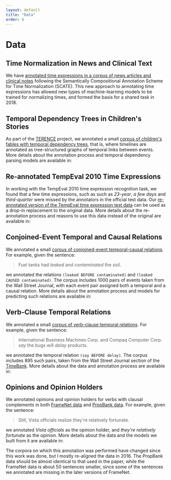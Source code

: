 ```yaml
---
layout: default
title: "Data"
order: 6
---
```

# Data #

## Time Normalization in News and Clinical Text ##

We have [annotated time expressions in a corpus of news articles and clinical notes](https://github.com/bethard/anafora-annotations/) following the Semantically Compositional Annotation Scheme for Time Normalization (SCATE). This new approach to annotating time expressions has allowed new types of machine-learning models to be trained for normalizing times, and formed the basis for a shared task in 2018.

<div class="px-5"><script src="https://bibbase.org/show?bib=http%3A%2F%2Fclulab.cs.arizona.edu%2Fpapers%2Fbethard.bib&jsonp=1&fullnames=1&groupby=&hidemenu=true&filter=title:Time%20Normalization,year:(2016|2018)"></script></div>

## Temporal Dependency Trees in Children's Stories ##

As part of the [TERENCE](http://www.terenceproject.eu/) project, we annotated a small [corpus of children's fables with temporal dependency trees](https://raw.githubusercontent.com/bethard/data-archive/master/fables-100-temporal-dependency.xml), that is, where timelines are annotated as tree-structured graphs of temporal links between events. More details about the annotation process and temporal dependency parsing models are available in:

<div class="px-5"><script src="https://bibbase.org/show?bib=http%3A%2F%2Fclulab.cs.arizona.edu%2Fpapers%2Fbethard.bib&jsonp=1&fullnames=1&groupby=&hidemenu=true&filter=title:Timelines,year:2012"></script></div>

## Re-annotated TempEval 2010 Time Expressions ##

In working with the TempEval 2010 time expression recognition task, we found that a few time expressions, such as such as *23-year*, *a few days* and *third-quarter* were missed by the annotators in the official test data. Our [re-annotated version of the TempEval time expression test data](https://raw.githubusercontent.com/bethard/data-archive/master/timex-extents.tab) can be used as a drop-in replacement to the original data. More details about the re-annotation process and reasons to use this data instead of the original are available in:

<div class="px-5"><script src="https://bibbase.org/show?bib=http%3A%2F%2Fclulab.cs.arizona.edu%2Fpapers%2Fbethard.bib&jsonp=1&fullnames=1&groupby=&hidemenu=true&filter=title:Portability,year:2011"></script></div>

## Conjoined-Event Temporal and Causal Relations ##

We annotated a small [corpus of conjoined-event temporal-causal relations](https://raw.githubusercontent.com/bethard/data-archive/master/treebank-verb-conj-anns.xml). For example, given the sentence:

> Fuel tanks had *leaked* and *contaminated* the soil.

we annotated the relations `(leaked BEFORE contaminated)` and `(leaked CAUSED contaminated)`. The corpus includes 1000 pairs of events taken from the Wall Street Journal, with each event pair assigned both a temporal and a causal relation. More details about the annotation process and models for predicting such relations are available in:

<div class="px-5"><script src="https://bibbase.org/show?bib=http%3A%2F%2Fclulab.cs.arizona.edu%2Fpapers%2Fbethard.bib&jsonp=1&fullnames=1&groupby=&hidemenu=true&filter=title:(Temporal|Causal),year:2008"></script></div>

## Verb-Clause Temporal Relations ##

We annotated a small [corpus of verb-clause temporal relations](https://raw.githubusercontent.com/bethard/data-archive/master/timebank-verb-clause.txt). For example, given the sentence:

> International Business Machines Corp. and Compaq Computer Corp. *say* the bugs will *delay* products.

we annotated the temporal relation `(say BEFORE delay)`. The corpus includes 895 such pairs, taken from the Wall Street Journal section of the [TimeBank](http://timeml.org/site/timebank/timebank.html). More details about the data and annotation process are available in:

<div class="px-5"><script src="https://bibbase.org/show?bib=http%3A%2F%2Fclulab.cs.arizona.edu%2Fpapers%2Fbethard.bib&jsonp=1&fullnames=1&groupby=&hidemenu=true&filter=title:Syntactic%20Temporal,year:2007"></script></div>

## Opinions and Opinion Holders ##

We annotated opinions and opinion holders for verbs with clausal complements in both [FrameNet data](https://raw.githubusercontent.com/bethard/data-archive/master/opinion-holder-framenet1.3.xml) and [PropBank data](https://raw.githubusercontent.com/bethard/data-archive/master/opinion-holder-propbank1.0.xml). For example, given the sentence:

> Still, Vista officials realize they're relatively fortunate.

we annotated *Vista officials* as the opinion holder, and *they're relatively fortunate* as the opinion. More details about the data and the models we built from it are available in:

<div class="px-5"><script src="https://bibbase.org/show?bib=http%3A%2F%2Fclulab.cs.arizona.edu%2Fpapers%2Fbethard.bib&jsonp=1&fullnames=1&groupby=&hidemenu=true&filter=title:opinion%20holder,year:2005"></script></div>

The corpora on which this annotation was performed have changed since this work was done, but I mostly re-aligned the data in 2016. The PropBank data should be almost identical to that used in the paper, while the FrameNet data is about 50 sentences smaller, since some of the sentences we annotated are missing in the later versions of FrameNet.
